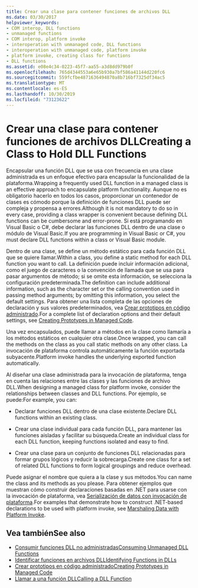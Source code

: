 ```yaml
---
title: Crear una clase para contener funciones de archivos DLL
ms.date: 03/30/2017
helpviewer_keywords:
- COM interop, DLL functions
- unmanaged functions
- COM interop, platform invoke
- interoperation with unmanaged code, DLL functions
- interoperation with unmanaged code, platform invoke
- platform invoke, creating class for functions
- DLL functions
ms.assetid: e08e4c34-0223-45f7-aa55-a3d8dd979b0f
ms.openlocfilehash: 765d4344553a6e65b930a7bf586a41144d220fc6
ms.sourcegitcommit: 559fcfbe4871636494870a8b716bf7325df34ac5
ms.translationtype: MT
ms.contentlocale: es-ES
ms.lasthandoff: 10/30/2019
ms.locfileid: "73123622"
---
```

# <a name="creating-a-class-to-hold-dll-functions"></a><span data-ttu-id="3627d-102">Crear una clase para contener funciones de archivos DLL</span><span class="sxs-lookup"><span data-stu-id="3627d-102">Creating a Class to Hold DLL Functions</span></span>
<span data-ttu-id="3627d-103">Encapsular una función DLL que se usa con frecuencia en una clase administrada es un enfoque efectivo para encapsular la funcionalidad de la plataforma.</span><span class="sxs-lookup"><span data-stu-id="3627d-103">Wrapping a frequently used DLL function in a managed class is an effective approach to encapsulate platform functionality.</span></span> <span data-ttu-id="3627d-104">Aunque no es obligatorio hacerlo en todos los casos, proporcionar un contenedor de clases es cómodo porque la definición de funciones DLL puede ser compleja y propensa a errores.</span><span class="sxs-lookup"><span data-stu-id="3627d-104">Although it is not mandatory to do so in every case, providing a class wrapper is convenient because defining DLL functions can be cumbersome and error-prone.</span></span> <span data-ttu-id="3627d-105">Si está programando en Visual Basic o C#, debe declarar las funciones DLL dentro de una clase o módulo de Visual Basic.</span><span class="sxs-lookup"><span data-stu-id="3627d-105">If you are programming in Visual Basic or C#, you must declare DLL functions within a class or Visual Basic module.</span></span>  
  
 <span data-ttu-id="3627d-106">Dentro de una clase, se define un método estático para cada función DLL que se quiere llamar.</span><span class="sxs-lookup"><span data-stu-id="3627d-106">Within a class, you define a static method for each DLL function you want to call.</span></span> <span data-ttu-id="3627d-107">La definición puede incluir información adicional, como el juego de caracteres o la convención de llamada que se usa para pasar argumentos de método; si se omite esta información, se selecciona la configuración predeterminada.</span><span class="sxs-lookup"><span data-stu-id="3627d-107">The definition can include additional information, such as the character set or the calling convention used in passing method arguments; by omitting this information, you select the default settings.</span></span> <span data-ttu-id="3627d-108">Para obtener una lista completa de las opciones de declaración y sus valores predeterminados, vea [Crear prototipos en código administrado](creating-prototypes-in-managed-code.md).</span><span class="sxs-lookup"><span data-stu-id="3627d-108">For a complete list of declaration options and their default settings, see [Creating Prototypes in Managed Code](creating-prototypes-in-managed-code.md).</span></span>  
  
 <span data-ttu-id="3627d-109">Una vez encapsulados, puede llamar a métodos en la clase como llamaría a los métodos estáticos en cualquier otra clase.</span><span class="sxs-lookup"><span data-stu-id="3627d-109">Once wrapped, you can call the methods on the class as you call static methods on any other class.</span></span> <span data-ttu-id="3627d-110">La invocación de plataforma controla automáticamente la función exportada subyacente.</span><span class="sxs-lookup"><span data-stu-id="3627d-110">Platform invoke handles the underlying exported function automatically.</span></span>  
  
 <span data-ttu-id="3627d-111">Al diseñar una clase administrada para la invocación de plataforma, tenga en cuenta las relaciones entre las clases y las funciones de archivo DLL.</span><span class="sxs-lookup"><span data-stu-id="3627d-111">When designing a managed class for platform invoke, consider the relationships between classes and DLL functions.</span></span> <span data-ttu-id="3627d-112">Por ejemplo, se puede:</span><span class="sxs-lookup"><span data-stu-id="3627d-112">For example, you can:</span></span>  
  
- <span data-ttu-id="3627d-113">Declarar funciones DLL dentro de una clase existente.</span><span class="sxs-lookup"><span data-stu-id="3627d-113">Declare DLL functions within an existing class.</span></span>  
  
- <span data-ttu-id="3627d-114">Crear una clase individual para cada función DLL, para mantener las funciones aisladas y facilitar su búsqueda.</span><span class="sxs-lookup"><span data-stu-id="3627d-114">Create an individual class for each DLL function, keeping functions isolated and easy to find.</span></span>  
  
- <span data-ttu-id="3627d-115">Crear una clase para un conjunto de funciones DLL relacionadas para formar grupos lógicos y reducir la sobrecarga.</span><span class="sxs-lookup"><span data-stu-id="3627d-115">Create one class for a set of related DLL functions to form logical groupings and reduce overhead.</span></span>  
  
 <span data-ttu-id="3627d-116">Puede asignar el nombre que quiera a la clase y sus métodos.</span><span class="sxs-lookup"><span data-stu-id="3627d-116">You can name the class and its methods as you please.</span></span> <span data-ttu-id="3627d-117">Para obtener ejemplos que muestran cómo construir declaraciones basadas en .NET para usarse con la invocación de plataforma, vea [Serialización de datos con invocación de plataforma](marshaling-data-with-platform-invoke.md).</span><span class="sxs-lookup"><span data-stu-id="3627d-117">For examples that demonstrate how to construct .NET-based declarations to be used with platform invoke, see [Marshaling Data with Platform Invoke](marshaling-data-with-platform-invoke.md).</span></span>  
  
## <a name="see-also"></a><span data-ttu-id="3627d-118">Vea también</span><span class="sxs-lookup"><span data-stu-id="3627d-118">See also</span></span>

- [<span data-ttu-id="3627d-119">Consumir funciones DLL no administradas</span><span class="sxs-lookup"><span data-stu-id="3627d-119">Consuming Unmanaged DLL Functions</span></span>](consuming-unmanaged-dll-functions.md)
- [<span data-ttu-id="3627d-120">Identificar funciones en archivos DLL</span><span class="sxs-lookup"><span data-stu-id="3627d-120">Identifying Functions in DLLs</span></span>](identifying-functions-in-dlls.md)
- [<span data-ttu-id="3627d-121">Crear prototipos en código administrado</span><span class="sxs-lookup"><span data-stu-id="3627d-121">Creating Prototypes in Managed Code</span></span>](creating-prototypes-in-managed-code.md)
- [<span data-ttu-id="3627d-122">Llamar a una función DLL</span><span class="sxs-lookup"><span data-stu-id="3627d-122">Calling a DLL Function</span></span>](calling-a-dll-function.md)
